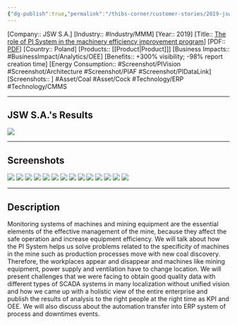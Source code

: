 ```yaml
---
{"dg-publish":true,"permalink":"/thibs-corner/customer-stories/2019-jsw-s-a-the-role-of-pi-system-in-the-machinery-efficiency-improvement-program/","noteIcon":""}
---
```


[Company:: JSW S.A.]
[Industry:: #Industry/MMM]
[Year:: 2019]
[Title:: [The role of PI System in the machinery efficiency improvement program](https://resources.osisoft.com/presentations/the-role-of-pi-system-in-the-machinery-efficiency-improvement-program-in-jsw-s-a-/)]
[PDF:: [PDF](https://cdn.osisoft.com/osi/presentations/2019-uc-gothenburg/UC19EU-D2PI04-JSW-Kwasnica-The-role-of-PI-System-in-the-machinery-efficiency-improvement-program.pdf)]
[Country:: Poland]
[Products:: [[Product\|Product]]]
[Business Impacts:: #BusinessImpact/Analytics/OEE]
[Benefits:: +300% visibility; -98% report creation time]
[Energy Consumption:: #Screenshot/PIVision #Screenshot/Architecture #Screenshot/PIAF  #Screenshot/PIDataLink]
[Screenshots:: ]
#Asset/Coal #Asset/Cock    #Technology/ERP #Technology/CMMS

---
## JSW S.A.'s Results
![](https://i.imgur.com/4qJlKfn.png)

---
## Screenshots
![](https://i.imgur.com/fWlUVud.png)
![](https://i.imgur.com/xFlsO34.png)
![](https://i.imgur.com/SyGHgsx.png)
![](https://i.imgur.com/bK0AsSs.png)
![](https://i.imgur.com/Jg9l2mo.png)
![](https://i.imgur.com/NnBfakM.png)
![](https://i.imgur.com/iHMUHJJ.png)
![](https://i.imgur.com/7A3O1WM.png)
![](https://i.imgur.com/ktzT7rH.png)
![](https://i.imgur.com/UdPDJle.png)
![](https://i.imgur.com/Hp9Zf5F.png)
![](https://i.imgur.com/f4D6cxA.png)
![](https://i.imgur.com/3tzy8Ae.png)
![](https://i.imgur.com/BtwuYRw.png)


---
## Description
Monitoring systems of machines and mining equipment are the essential elements of the effective management of the mine, because they affect the safe operation and increase equipment efficiency. We will talk about how the PI System helps us solve problems related to the specificity of machines in the mine such as production processes move with new coal discovery. Therefore, the workplaces appear and disappear and machines like mining equipment, power supply and ventilation have to change location. We will present challenges that we were facing to obtain good quality data with different types of SCADA systems in many localization without unified vision and how we came up with a holistic view of the entire enterprise and publish the results of analysis to the right people at the right time as KPI and OEE. We will also discuss about the automation transfer into ERP system of process and downtimes events.